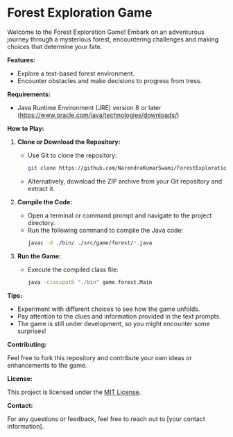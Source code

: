 # Forest Exploration Game

Welcome to the Forest Exploration Game! Embark on an adventurous journey through a mysterious forest, encountering challenges and making choices that determine your fate.

**Features:**

* Explore a text-based forest environment.
* Encounter obstacles and make decisions to progress from tress.

**Requirements:**

* Java Runtime Environment (JRE) version 8 or later (https://www.oracle.com/java/technologies/downloads/)

**How to Play:**

1. **Clone or Download the Repository:**
   * Use Git to clone the repository:
     ```bash
     git clone https://github.com/NarendraKumarSwami/ForestExplorationGame.git
     ```
   * Alternatively, download the ZIP archive from your Git repository and extract it.

2. **Compile the Code:**
   * Open a terminal or command prompt and navigate to the project directory.
   * Run the following command to compile the Java code:
     ```bash
     javac -d ./bin/ ./src/game/forest/*.java
     ```

3. **Run the Game:**
   * Execute the compiled class file:
     ```bash
     java -classpath "./bin" game.forest.Main
     ```


**Tips:**

* Experiment with different choices to see how the game unfolds.
* Pay attention to the clues and information provided in the text prompts.
* The game is still under development, so you might encounter some surprises!

**Contributing:**

Feel free to fork this repository and contribute your own ideas or enhancements to the game.

**License:**

This project is licensed under the [MIT License](https://opensource.org/licenses/MIT).

**Contact:**

For any questions or feedback, feel free to reach out to [your contact information].

